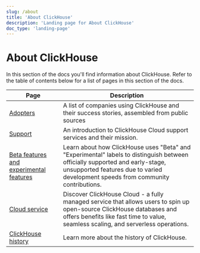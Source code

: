 ```yaml
---
slug: /about
title: 'About ClickHouse'
description: 'Landing page for About ClickHouse'
doc_type: 'landing-page'
---
```


# About ClickHouse

In this section of the docs you'll find information about ClickHouse. Refer to
the table of contents below for a list of pages in this section of the docs.

| Page                                                                       | Description                                                                                                                                                                                                       |
|----------------------------------------------------------------------------|-------------------------------------------------------------------------------------------------------------------------------------------------------------------------------------------------------------------|
| [Adopters](/about-us/adopters)                                             | A list of companies using ClickHouse and their success stories, assembled from public sources                                                                                                                     |
| [Support](/about-us/support)                                               | An introduction to ClickHouse Cloud support services and their mission.                                                                                                                                           |
| [Beta features and experimental features](/beta-and-experimental-features) | Learn about how ClickHouse uses "Beta" and "Experimental" labels to distinguish between officially supported and early-stage, unsupported features due to varied development speeds from community contributions. |
| [Cloud service](/about-us/cloud)                                           | Discover ClickHouse Cloud - a fully managed service that allows users to spin up open-source ClickHouse databases and offers benefits like fast time to value, seamless scaling, and serverless operations.       |
| [ClickHouse history](/about-us/history)                                    | Learn more about the history of ClickHouse.                                                                                                                                                                       |
